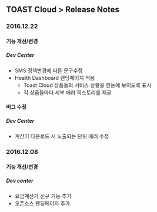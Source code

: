 ## TOAST Cloud > Release Notes

### 2016.12.22

#### 기능 개선/변경

##### Dev Center
* SMS 정책변경에 따른 문구수정 
* Health Dashboard 렌딩페이지 적용
   * Toast Cloud 상품들의 서비스 상황을 한눈에 보이도록 표시
   * 각 상품들마다 세부 에러 히스토리를 제공


#### 버그 수정
##### Dev Center
* 계산기 다운로드 시 노출되는 단위 에러 수정

### 2016.12.08

#### 기능 개선/변경
##### Dev center
* 요금계산기 신규 기능 추가
* 오픈소스 렌딩페이지 추가
